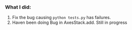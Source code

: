 ### What I did:

1. Fix the bug causing `python tests.py` has failures.
2. Haven been doing Bug in AxesStack.add. Still in progress
